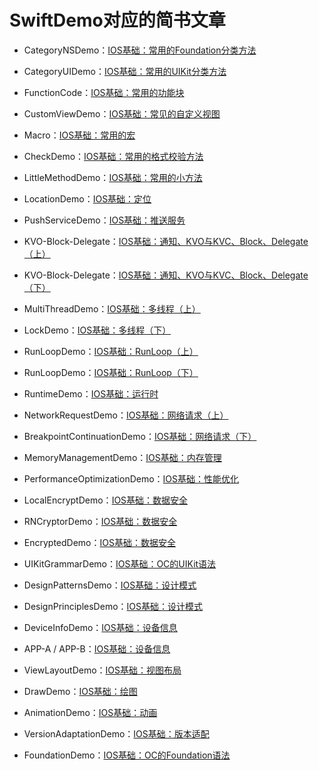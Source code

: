 # SwiftDemo对应的简书文章

- CategoryNSDemo：[IOS基础：常用的Foundation分类方法](https://www.jianshu.com/p/68071b1bfe11)

- CategoryUIDemo：[IOS基础：常用的UIKit分类方法](https://www.jianshu.com/p/bf032002dc20)

- FunctionCode：[IOS基础：常用的功能块](https://www.jianshu.com/p/a70f1eadabd5)

- CustomViewDemo：[IOS基础：常见的自定义视图](https://www.jianshu.com/p/475ef8d8375d)

- Macro：[IOS基础：常用的宏](https://www.jianshu.com/p/385442d89d81)

- CheckDemo：[IOS基础：常用的格式校验方法](https://www.jianshu.com/p/a850d0aa957c)

- LittleMethodDemo：[IOS基础：常用的小方法](https://www.jianshu.com/p/0d3854709ddb)

- LocationDemo：[IOS基础：定位](https://www.jianshu.com/p/2747b1687f30)

- PushServiceDemo：[IOS基础：推送服务](https://www.jianshu.com/p/2df93cce5139)

- KVO-Block-Delegate：[IOS基础：通知、KVO与KVC、Block、Delegate（上）](https://www.jianshu.com/p/2df7749332d7)

- KVO-Block-Delegate：[IOS基础：通知、KVO与KVC、Block、Delegate（下）](https://www.jianshu.com/p/81085e346c5a)

- MultiThreadDemo：[IOS基础：多线程（上）](https://www.jianshu.com/p/94f50ae92ca1)

- LockDemo：[IOS基础：多线程（下）](https://www.jianshu.com/p/468468d7da3d)

- RunLoopDemo：[IOS基础：RunLoop（上）](https://www.jianshu.com/p/db160f89eba8)

- RunLoopDemo：[IOS基础：RunLoop（下）](https://www.jianshu.com/p/f2430fb634ac)

- RuntimeDemo：[IOS基础：运行时](https://www.jianshu.com/p/9f702b51fcbb)

- NetworkRequestDemo：[IOS基础：网络请求（上）](https://www.jianshu.com/p/b7e53b5d18f9)

- BreakpointContinuationDemo：[IOS基础：网络请求（下）](https://www.jianshu.com/p/b7e53b5d18f9)

- MemoryManagementDemo：[IOS基础：内存管理](https://www.jianshu.com/p/07a4bcfc9b4a)

- PerformanceOptimizationDemo：[IOS基础：性能优化](https://www.jianshu.com/u/1ceb4a330607)

- LocalEncryptDemo：[IOS基础：数据安全](https://www.jianshu.com/p/90cf035f4eb9)

- RNCryptorDemo：[IOS基础：数据安全](https://www.jianshu.com/p/90cf035f4eb9)

- EncryptedDemo：[IOS基础：数据安全](https://www.jianshu.com/p/90cf035f4eb9)

- UIKitGrammarDemo：[IOS基础：OC的UIKit语法](https://www.jianshu.com/p/fd0145ee0e65)

- DesignPatternsDemo：[IOS基础：设计模式](https://www.jianshu.com/p/705b8823bd16)

- DesignPrinciplesDemo：[IOS基础：设计模式](https://www.jianshu.com/p/705b8823bd16)

- DeviceInfoDemo：[IOS基础：设备信息](https://www.jianshu.com/p/429b4d0eb38e)

- APP-A / APP-B：[IOS基础：设备信息](https://www.jianshu.com/p/429b4d0eb38e)

- ViewLayoutDemo：[IOS基础：视图布局](https://www.jianshu.com/p/b6d54d2e761d)

- DrawDemo：[IOS基础：绘图](https://www.jianshu.com/p/88bcbc524a92)

- AnimationDemo：[IOS基础：动画](https://www.jianshu.com/p/6d40f491d3b4)

- VersionAdaptationDemo：[IOS基础：版本适配](https://www.jianshu.com/p/df89e02918f4)

- FoundationDemo：[IOS基础：OC的Foundation语法](https://www.jianshu.com/p/2cd8a31f8ab2)

